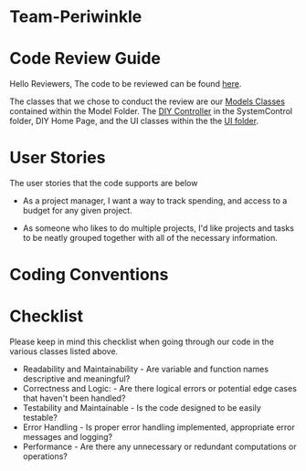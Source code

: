 # Team-Periwinkle
# Code Review Guide
Hello Reviewers, 
The code to be reviewed can be found [here](https://github.com/TeamPeriwinkle/TCSS360a/tree/master/src/main/java/tcss360/diybuilder).

The classes that we chose to conduct the review are our [Models Classes](https://github.com/TeamPeriwinkle/TCSS360a/tree/master/src/main/java/tcss360/diybuilder/models) contained within the Model Folder. The [DIY Controller](https://github.com/TeamPeriwinkle/TCSS360a/blob/master/src/main/java/tcss360/diybuilder/SystemControl/Controller.java) in the SystemControl folder, DIY Home Page, and the UI classes within the the [UI folder](https://github.com/TeamPeriwinkle/TCSS360a/tree/master/src/main/java/tcss360/diybuilder/ui).

# User Stories
The user stories that the code supports are below
* As a project manager, I want a way to track spending, and access to a budget for any given project.

* As someone who likes to do multiple projects, I'd like projects and tasks to be neatly grouped together with all of the necessary information.


# Coding Conventions

# Checklist
Please keep in mind this checklist when going through our code in the various classes listed above.
* Readability and Maintainability - Are variable and function names descriptive and meaningful?
* Correctness and Logic: - Are there logical errors or potential edge cases that haven't been handled?
* Testability and Maintainable - Is the code designed to be easily testable?
* Error Handling - Is proper error handling implemented, appropriate error messages and logging?
* Performance - Are there any unnecessary or redundant computations or operations?


